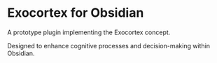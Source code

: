 # Exocortex for Obsidian

A prototype plugin implementing the Exocortex concept.

Designed to enhance cognitive processes and decision-making within Obsidian.